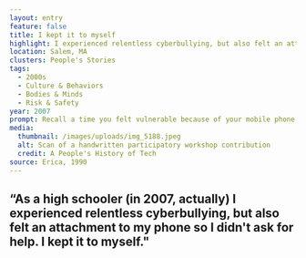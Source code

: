 ```yaml
---
layout: entry
feature: false
title: I kept it to myself
highlight: I experienced relentless cyberbullying, but also felt an attachment to my phone
location: Salem, MA
clusters: People's Stories
tags:
  - 2000s
  - Culture & Behaviors
  - Bodies & Minds
  - Risk & Safety
year: 2007
prompt: Recall a time you felt vulnerable because of your mobile phone.
media:
  thumbnail: /images/uploads/img_5188.jpeg
  alt: Scan of a handwritten participatory workshop contribution
  credit: A People's History of Tech
source: Erica, 1990
---
```

## “As a high schooler (in 2007, actually) I experienced relentless cyberbullying, but also felt an attachment to my phone so I didn't ask for help. I kept it to myself."
